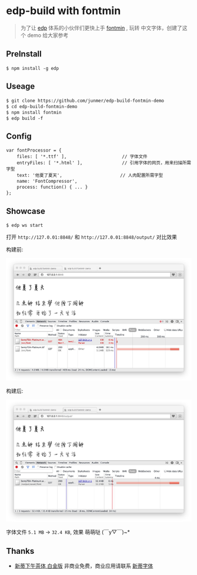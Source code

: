 # edp-build with fontmin

> 为了让 [edp](https://github.com/ecomfe/edp) 体系的小伙伴们更快上手 [fontmin](https://github.com/junmer/fontmin) , 玩转 中文字体，创建了这个 demo 给大家参考

## PreInstall

```
$ npm install -g edp
```

## Useage

```
$ git clone https://github.com/junmer/edp-build-fontmin-demo
$ cd edp-build-fontmin-demo
$ npm install fontmin
$ edp build -f
```

## Config

```
var fontProcessor = {
    files: [ '*.ttf' ],                     // 字体文件
    entryFiles: [ '*.html' ],               // 引用字体的网页，用来扫描所需字型
    text: '他夏了夏天',                      // 人肉配置所需字型
    name: 'FontCompressor',
    process: function() { ... }
};
```

## Showcase

```
$ edp ws start
```

打开 `http://127.0.01:8848/` 和 `http://127.0.01:8848/output/` 对比效果

构建前:

![before](./screenshot/before.png)

构建后:

![after](./screenshot/after.png)

字体文件 `5.1 MB` -> `32.4 KB`, 效果 萌萌哒  (￣y▽￣)~*

## Thanks

- [新蒂下午茶体 白金版](http://font.sentywed.com/download.htm) 非商业免费，商业应用请联系 [新蒂字体](http://font.sentywed.com/)
